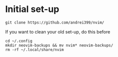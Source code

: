 # Initial set-up
```
git clone https://github.com/andrei399/nvim/
```

If you want to clean your old set-up, do this before
```
cd ~/.config
mkdir neovim-backups && mv nvim* neovim-backups/
rm -rf ~/.local/share/nvim
```
